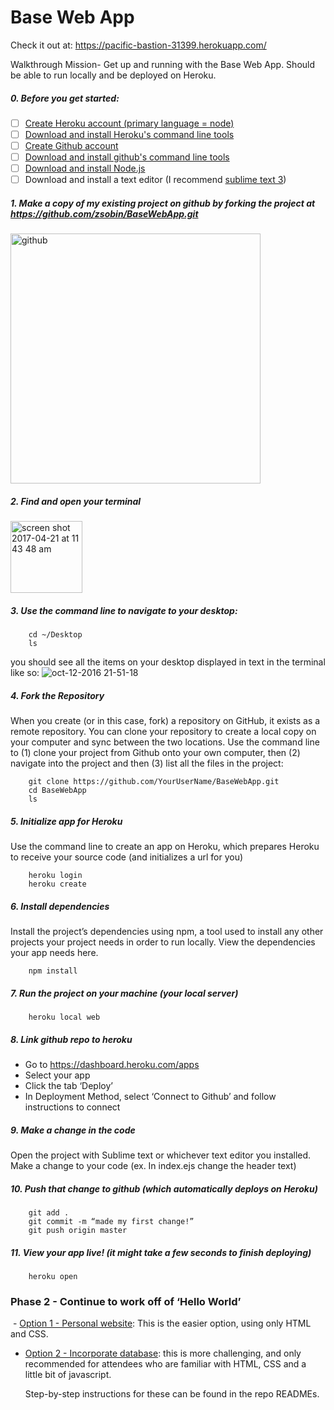 # Base Web App

Check it out at: https://pacific-bastion-31399.herokuapp.com/

Walkthrough Mission- Get up and running with the Base Web App. Should be able to run locally and be deployed on Heroku. 

##### 0. Before you get started:

- [ ] [Create Heroku account (primary language = node)](https://signup.heroku.com/)
- [ ] [Download and install Heroku's command line tools](https://toolbelt.heroku.com/) 
- [ ] [Create Github account](https://github.com/join) 
- [ ] [Download and install github's command line tools](https://help.github.com/articles/set-up-git/#setting-up-git) 
- [ ] [Download and install Node.js ](https://nodejs.org/en/download/) 
- [ ] Download and install a text editor (I recommend [sublime text 3](https://www.sublimetext.com/3))

##### 1. Make a copy of my existing project on github by forking the project at https://github.com/zsobin/BaseWebApp.git
<img width="400" alt="github" src="https://cloud.githubusercontent.com/assets/17851174/25285298/b990a2ae-2687-11e7-845c-2673aa704689.png">

##### 2. Find and open your terminal 
<img width="115" alt="screen shot 2017-04-21 at 11 43 48 am" src="https://cloud.githubusercontent.com/assets/17851174/25285319/ce48dafe-2687-11e7-9fba-3262f406235f.png">

##### 3. Use the command line to navigate to your desktop:
```
	cd ~/Desktop 
	ls 
```
you should see all the items on your desktop displayed in text in the terminal like so: 
![oct-12-2016 21-51-18](https://cloud.githubusercontent.com/assets/17851174/25285297/b97b3586-2687-11e7-8d0a-075baed899c4.gif)

 
##### 4. Fork the Repository 

When you create (or in this case, fork) a repository on GitHub, it exists as a remote repository. You can clone your repository to create a local copy on your computer and sync between the two locations. Use the command line to (1) clone your project from Github onto your own computer, then (2) navigate into the project and then (3) list all the files in the project:

```
	git clone https://github.com/YourUserName/BaseWebApp.git 
	cd BaseWebApp
	ls
```

##### 5. Initialize app for Heroku

Use the command line to create an app on Heroku, which prepares Heroku to receive your source code (and initializes a url for you) 
```
	heroku login
	heroku create
```

##### 6. Install dependencies

Install the project’s dependencies using npm, a tool used to install any other projects your project needs in order to run locally. View the dependencies your app needs here.
```
	npm install 
```

##### 7. Run the project on your machine (your local server)
```
	heroku local web	
```

##### 8. Link github repo to heroku
 - Go to https://dashboard.heroku.com/apps
 - Select your app
 - Click the tab ‘Deploy’ 
 - In Deployment Method, select ‘Connect to Github’ and follow instructions to connect

##### 9. Make a change in the code

Open the project with Sublime text or whichever text editor you installed. Make a change to your code (ex. In index.ejs change the header text)

##### 10. Push that change to github (which automatically deploys on Heroku)
```
	git add .
	git commit -m “made my first change!” 
	git push origin master
```

##### 11. View your app live! (it might take a few seconds to finish deploying)
```
	heroku open 
```	

### Phase 2 - Continue to work off of ‘Hello World’ 

  - [Option 1 - Personal website](https://github.com/zsobin/PersonalWebApp): This is the easier option, using only HTML and CSS. 
  - [Option 2 - Incorporate database](https://github.com/zsobin/DatabaseWebApp): this is more challenging, and only recommended for attendees who are familiar with HTML, CSS and a little bit of javascript. 	

	Step-by-step instructions for these can be found in the repo READMEs. 
